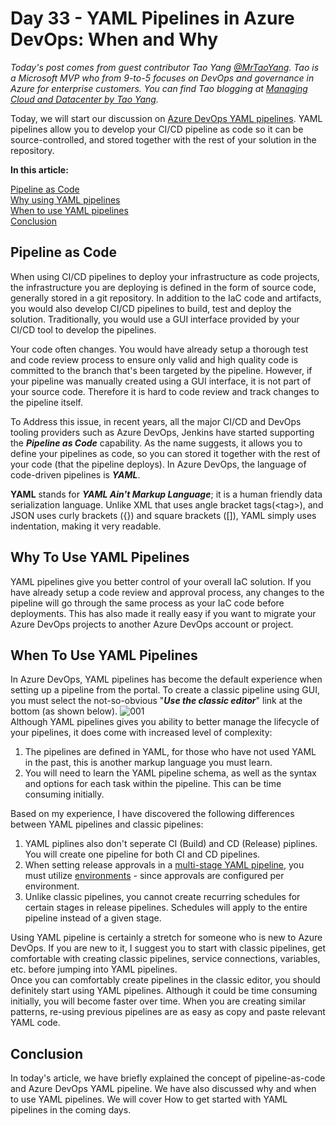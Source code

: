 # Day 33 - YAML Pipelines in Azure DevOps: When and Why

*Today's post comes from guest contributor Tao Yang [@MrTaoYang](https://twitter.com/mrtaoyang). Tao is a Microsoft MVP who from 9-to-5 focuses on DevOps and governance in Azure for enterprise customers. You can find Tao blogging at [Managing Cloud and Datacenter by Tao Yang](https://blog.tyang.org/).*

Today, we will start our discussion on [Azure DevOps YAML pipelines](https://docs.microsoft.com/en-us/azure/devops/pipelines/yaml-schema?view=azure-devops&tabs=schema&WT.mc_id=DOP-MVP-5000997). YAML pipelines allow you to develop your CI/CD pipeline as code so it can be source-controlled, and stored together with the rest of your solution in the repository.

**In this article:**

[Pipeline as Code](#pipeline-as-code) </br>
[Why using YAML pipelines](#why-using-yaml-pipelines) </br>
[When to use YAML pipelines](#when-to-use-yaml-pipelines) </br>
[Conclusion](#conclusion) </br>

## Pipeline as Code

When using CI/CD pipelines to deploy your infrastructure as code projects, the infrastructure you are deploying is defined in the form of source code, generally stored in a git repository. In addition to the IaC code and artifacts, you would also develop CI/CD pipelines to build, test and deploy the solution. Traditionally, you would use a GUI interface provided by your CI/CD tool to develop the pipelines.

Your code often changes. You would have already setup a thorough test and code review process to ensure only valid and high quality code is committed to the branch that's been targeted by the pipeline. However, if your pipeline was manually created using a GUI interface, it is not part of your source code. Therefore it is hard to code review and track changes to the pipeline itself.

To Address this issue, in recent years, all the major CI/CD and DevOps tooling providers such as Azure DevOps, Jenkins have started supporting the ***Pipeline as Code*** capability. As the name suggests, it allows you to define your pipelines as code, so you can stored it together with the rest of your code (that the pipeline deploys). In Azure DevOps, the language of code-driven pipelines is ***YAML***.

**YAML** stands for ***YAML Ain't Markup Language***; it is a human friendly data serialization language. Unlike XML that uses angle bracket tags(\<tag\>), and JSON uses curly brackets ({}) and square brackets ([]), YAML simply uses indentation, making it very readable.

## Why To Use YAML Pipelines
YAML pipelines give you better control of your overall IaC solution. If you have already setup a code review and approval process, any changes to the pipeline will go through the same process as your IaC code before deployments. This has also made it really easy if you want to migrate your Azure DevOps projects to another Azure DevOps account or project.

## When To Use YAML Pipelines
In Azure DevOps, YAML pipelines has become the default experience when setting up a pipeline from the portal. To create a classic pipeline using GUI, you must select the not-so-obvious "***Use the classic editor***" link at the bottom (as shown below).
![001](../images/dayxx/day.xx.yaml.pipelines.in.azure.devops.when.and.why.001.png)
<br/>
Although YAML pipelines gives you ability to better manage the lifecycle of your pipelines, it does come with increased level of complexity:
1. The pipelines are defined in YAML, for those who have not used YAML in the past, this is another markup language you must learn.
2. You will need to learn the YAML pipeline schema, as well as the syntax and options for each task within the pipeline. This can be time consuming initially.

Based on my experience, I have discovered the following differences between YAML pipelines and classic pipelines:
1. YAML piplines also don't seperate CI (Build) and CD (Release) piplines. You will create one pipeline for both CI and CD pipelines.
2. When setting release approvals in a [multi-stage YAML pipeline](https://docs.microsoft.com/en-us/azure/devops/pipelines/process/stages?view=azure-devops&tabs=yaml&WT.mc_id=DOP-MVP-5000997), you must utilize [environments](https://docs.microsoft.com/en-us/azure/devops/pipelines/process/environments?view=azure-devops&WT.mc_id=DOP-MVP-5000997) - since approvals are configured per environment.
3. Unlike classic pipelines, you cannot create recurring schedules for certain stages in release pipelines. Schedules will apply to the entire pipeline instead of a given stage.

Using YAML pipeline is certainly a stretch for someone who is new to Azure DevOps. If you are new to it, I suggest you to start with classic pipelines, get comfortable with creating classic pipelines, service connections, variables, etc. before jumping into YAML pipelines.
<br/>
Once you can comfortably create pipelines in the classic editor, you should definitely start using YAML pipelines. Although it could be time consuming initially, you will become faster over time. When you are creating similar patterns, re-using previous pipelines are as easy as copy and paste relevant YAML code.

## Conclusion
In today's article, we have briefly explained the concept of pipeline-as-code and Azure DevOps YAML pipeline. We have also discussed why and when to use YAML pipelines. We will cover How to get started with YAML pipelines in the coming days.
